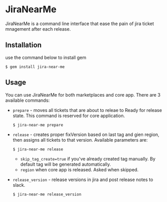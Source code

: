 # JiraNearMe

JiraNearMe is a command line interface that ease the pain of jira ticket mnagement
after each release.

## Installation

use the command below to install gem

    $ gem install jira-near-me

## Usage

You can use JiraNearMe for both marketplaces and core app. There are 3 available commands:

- `prepare` - moves all tickets that are about to releae to Ready for release state. This command is reserved for core application.

      $ jira-near-me prepare

- `release` - creates proper fixVersion based on last tag and gien region, then assigns all tickets to that version. Available parameters are:

      $ jira-near-me release

  - `skip_tag_create=true` if you've already created tag manually. By default tag will be generated automatically.
  - `region` when core app is released. Asked when skipped.

- `release_version` - release versions in jira and post release notes to slack.

      $ jira-near-me release_version
